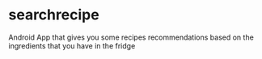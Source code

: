 # searchrecipe
Android App that gives you some recipes recommendations based on the ingredients that you have in the fridge
